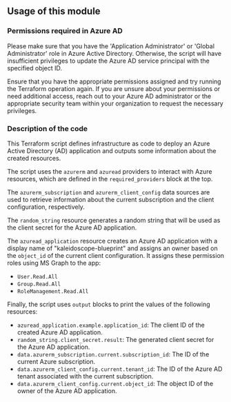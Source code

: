 ## Usage of this module

### Permissions required in Azure AD
Please make sure that you have the 'Application Administrator' or 'Global Administrator' role in Azure Active Directory. Otherwise, the script will have insufficient privileges to update the Azure AD service principal with the specified object ID.

Ensure that you have the appropriate permissions assigned and try running the Terraform operation again. If you are unsure about your permissions or need additional access, reach out to your Azure AD administrator or the appropriate security team within your organization to request the necessary privileges.

### Description of the code

This Terraform script defines infrastructure as code to deploy an Azure Active Directory (AD) application and outputs some information about the created resources.

The script uses the `azurerm` and `azuread` providers to interact with Azure resources, which are defined in the `required_providers` block at the top.

The `azurerm_subscription` and `azurerm_client_config` data sources are used to retrieve information about the current subscription and the client configuration, respectively.

The `random_string` resource generates a random string that will be used as the client secret for the Azure AD application.

The `azuread_application` resource creates an Azure AD application with a display name of "kaleidoscope-blueprint" and assigns an owner based on the `object_id` of the current client configuration. It assigns these permission roles using MS Graph to the app:
- `User.Read.All`
- `Group.Read.All`
- `RoleManagement.Read.All`

Finally, the script uses `output` blocks to print the values of the following resources:

- `azuread_application.example.application_id`: The client ID of the created Azure AD application.
- `random_string.client_secret.result`: The generated client secret for the Azure AD application.
- `data.azurerm_subscription.current.subscription_id`: The ID of the current Azure subscription.
- `data.azurerm_client_config.current.tenant_id`: The ID of the Azure AD tenant associated with the current subscription.
- `data.azurerm_client_config.current.object_id`: The object ID of the owner of the Azure AD application.
